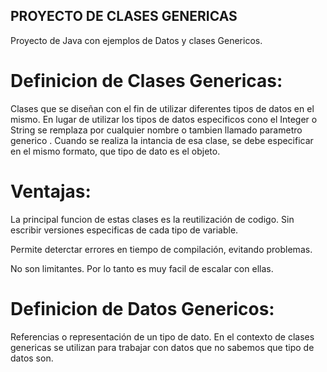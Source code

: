 

## PROYECTO DE CLASES GENERICAS ##
Proyecto de Java con ejemplos de Datos y clases Genericos.

# Definicion de Clases Genericas:
Clases que se diseñan con el fin de utilizar diferentes tipos de datos en el mismo.
En lugar de utilizar los tipos de datos especificos cono el Integer o String se 
remplaza por cualquier nombre o tambien llamado parametro generico <T>. Cuando se 
realiza la intancia de esa clase, se debe especificar en el mismo formato, que 
tipo de dato es el objeto.
# Ventajas:

La principal funcion de estas clases es la reutilización de codigo. Sin escribir 
versiones especificas de cada tipo de variable.

Permite deterctar errores en tiempo de compilación, evitando problemas.

No son limitantes. Por lo tanto es muy facil de escalar con ellas.

# Definicion de Datos Genericos:
Referencias o representación de un tipo de dato. En el contexto de clases genericas
se utilizan para trabajar con datos que no sabemos que tipo de datos son.



